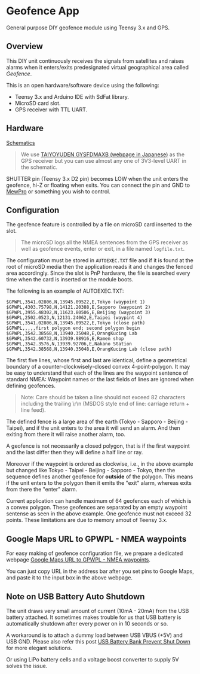 # Geofence App
General purpose DIY geofence module using Teensy 3.x and GPS.

## Overview
This DIY unit continuously receives the signals from satellites and raises alarms when it enters/exits predesignated virtual geographical area called _Geofence_. 

This is an open hardware/software device using the following:

* Teensy 3.x and Arduino IDE with SdFat library.
* MicroSD card slot.
* GPS receiver with TTL UART.

## Hardware

[Schematics](http://mewpro.cc/wp-content/uploads/Geofence.pdf)

>We use [TAIYOYUDEN GYSFDMAXB (webpage in Japanese)](http://akizukidenshi.com/catalog/g/gK-09991/) as the GPS receiver but you can use almost any one of 3V3-level UART in the schematic.

SHUTTER pin (Teensy 3.x D2 pin) becomes LOW when the unit enters the geofence, hi-Z or floating when exits.  You can connect the pin and GND to [MewPro](http://mewpro.cc) or something you wish to control. 
 
## Configuration
The geofence feature is controlled by a file on microSD card inserted to the slot.

>The microSD logs all the NMEA sentences from the GPS receiver as well as geofence events, enter or exit, in a file named `logfile.txt`.

The configuration must be stored in `AUTOEXEC.TXT` file and if it is found at the root of microSD media then the application reads it and changes the fenced area accordingly.  Since the slot is PnP hardware, the file is searched every time when the card is inserted or the module boots.

The following is an example of AUTOEXEC.TXT:

~~~
$GPWPL,3541.02806,N,13945.09522,E,Tokyo (waypoint 1)
$GPWPL,4303.75798,N,14121.20388,E,Sapporo (waypoint 2)
$GPWPL,3955.48302,N,11623.80506,E,Beijing (waypoint 3)
$GPWPL,2502.0523,N,12131.24062,E,Taipei (waypint 4)
$GPWPL,3541.02806,N,13945.09522,E,Tokyo (close path)
$GPWPL,,,,,first polygon end; second polygon begin
$GPWPL,3542.38568,N,13940.35048,E,OrangKucing Lab
$GPWPL,3542.60732,N,13939.98916,E,Ramen shop
$GPWPL,3542.3576,N,13939.92706,E,Nakano Station
$GPWPL,3542.38568,N,13940.35048,E,OrangKucing Lab (close path)
~~~

The first five lines, whose first and last are identical, define a geometrical boundary of a counter-clockwisely-closed convex 4-point-polygon.  It may be easy to understand that each of the lines are the waypoint sentence of standard NMEA: Waypoint names or the last fields of lines are ignored when defining geofences. 

>Note: Care should be taken a line should not exceed 82 characters including the trailing \r\n (MSDOS style end of line: carriage return + line feed).  

The defined fence is a large area of the earth (Tokyo - Sapporo - Beijing - Taipei), and if the unit enters to the area it will send an alarm.  And then exiting from there it will raise another alarm, too.

A geofence is not necessarily a closed polygon, that is if the first waypoint and the last differ then they will define a half line or ray.

Moreover if the waypoint is ordered as clockwise, i.e., in the above example but changed like Tokyo - Taipei - Beijing - Sapporo - Tokyo, then the sequence defines another geofence for **outside** of the polygon.  This means if the unit enters to the polygon then it emits the "exit" alarm, whereas exits from there the "enter" alarm.

Current application can handle maximum of 64 geofences each of which is a convex polygon. These geofences are separated by an empty waypoint sentense as seen in the above example.  One geofence must not exceed 32 points.  These limitations are due to memory amout of Teensy 3.x.

## Google Maps URL to GPWPL - NMEA waypoints

For easy making of geofence configuration file, we prepare a dedicated webpage [Google Maps URL to GPWPL - NMEA waypoints](http://www.mewpro.cc/GPWPL.html).

You can just copy URL in the address bar after you set pins to Google Maps, and paste it to the input box in the above webpage.

## Note on USB Battery Auto Shutdown

The unit draws very small amount of current (10mA - 20mA) from the USB battery attached.  It sometimes makes trouble for us that USB battery is automatically shutdown after every power on in 10 seconds or so.

A workaround is to attach a dummy load between USB VBUS (+5V) and USB GND. Please also refer this post [USB Battery Bank Prevent Shut Down](https://forum.pjrc.com/threads/28624-USB-Battery-Bank-Prevent-Shut-Down) for more elegant solutions.

Or using LiPo battery cells and a voltage boost converter to supply 5V solves the issue.
